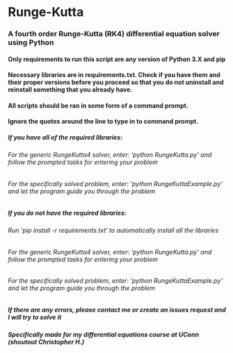 # Runge-Kutta
### A fourth order Runge-Kutta (RK4) differential equation solver using Python

#### Only requirements to run this script are any version of Python 3.X and pip

#### Necessary libraries are in requirements.txt. Check if you have them and their proper versions before you proceed so that you do not uninstall and reinstall something that you already have.

#### All scripts should be ran in some form of a command prompt. 

#### Ignore the quotes around the line to type in to command prompt.

##### If you have all of the required libraries:

###### For the generic RungeKutta4 solver, enter: 'python RungeKutta.py' and follow the prompted tasks for entering your problem

###### For the specifically solved problem, enter: 'python RungeKuttaExample.py' and let the program guide you through the problem

##### If you do not have the required libraries:

###### Run 'pip install -r requirements.txt' to automatically install all the libraries

###### For the generic RungeKutta4 solver, enter: 'python RungeKutta.py' and follow the prompted tasks for entering your problem

###### For the specifically solved problem, enter: 'python RungeKuttaExample.py' and let the program guide you through the problem

##### If there are any errors, please contact me or create an issues request and I will try to solve it

##### Specifically made for my differential equations course at UConn (shoutout Christopher H.)

